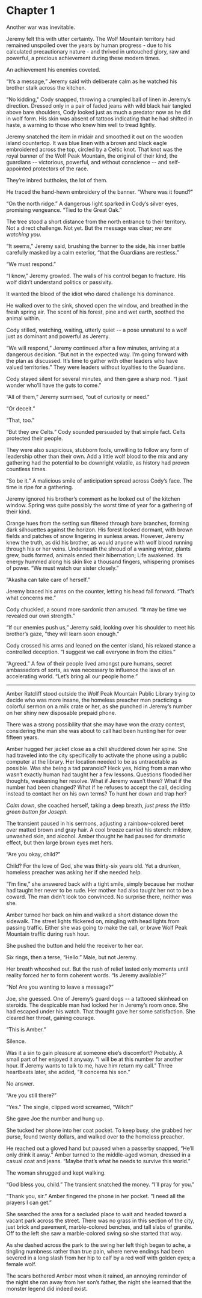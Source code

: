 # Chapter 1

Another war was inevitable.

Jeremy felt this with utter certainty. The Wolf Mountain territory had remained unspoiled over the years by human progress - due to his calculated precautionary nature - and thrived in untouched glory, raw and powerful, a precious achievement during these modern times.

An achievement his enemies coveted.

“It’s a message,” Jeremy said with deliberate calm as he watched his brother stalk across the kitchen.

“No kidding," Cody snapped, throwing a crumpled ball of linen in Jeremy’s direction. Dressed only in a pair of faded jeans with wild black hair tangled above bare shoulders, Cody looked just as much a predator now as he did in wolf form. His skin was absent of tattoos indicating that he had shifted in haste, a warning to those who knew him well to tread lightly.

Jeremy snatched the item in midair and smoothed it out on the wooden island countertop. It was blue linen with a brown and black eagle embroidered across the top, circled by a Celtic knot. That knot was the royal banner of the Wolf Peak Mountain, the original of their kind, the guardians -- victorious, powerful, and without conscience -- and self-appointed protectors of the race.

They’re inbred buttholes, the lot of them.

He traced the hand-hewn embroidery of the banner. “Where was it found?”

“On the north ridge.” A dangerous light sparked in Cody’s silver eyes, promising vengeance. “Tied to the Great Oak.”

The tree stood a short distance from the north entrance to their territory. Not a direct challenge. Not yet. But the message was clear; *we are watching you*.

“It seems,” Jeremy said, brushing the banner to the side, his inner battle carefully masked by a calm exterior, “that the Guardians are restless.”

“We must respond.”

“I know,” Jeremy growled. The walls of his control began to fracture. His wolf didn’t understand politics or passivity.

It wanted the blood of the idiot who dared challenge his dominance.

He walked over to the sink, shoved open the window, and breathed in the fresh spring air. The scent of his forest, pine and wet earth, soothed the animal within.

Cody stilled, watching, waiting, utterly quiet -- a pose unnatural to a wolf just as dominant and powerful as Jeremy.

“We will respond,” Jeremy continued after a few minutes, arriving at a dangerous decision. “But not in the expected way. I’m going forward with the plan as discussed. It’s time to gather with other leaders who have valued territories.” They were leaders without loyalties to the Guardians.

Cody stayed silent for several minutes, and then gave a sharp nod. “I just wonder who’ll have the guts to come.”

“All of them,” Jeremy surmised, “out of curiosity or need.”

“Or deceit.”

“That, too.”

“But they *are* Celts.” Cody sounded persuaded by that simple fact. Celts protected their people.

They were also suspicious, stubborn fools, unwilling to follow any form of leadership other than their own. Add a little wolf blood to the mix and any gathering had the potential to be downright volatile, as history had proven countless times.

“So be it.” A malicious smile of anticipation spread across Cody’s face. The time is ripe for a gathering.

Jeremy ignored his brother’s comment as he looked out of the kitchen window. Spring was quite possibly the worst time of year for a gathering of their kind.

Orange hues from the setting sun filtered through bare branches, forming dark silhouettes against the horizon. His forest looked dormant, with brown fields and patches of snow lingering in sunless areas. However, Jeremy knew the truth, as did his brother, as would anyone with wolf blood running through his or her veins. Underneath the shroud of a waning winter, plants grew, buds formed, animals ended their hibernation; Life awakened. Its energy hummed along his skin like a thousand fingers, whispering promises of power. “We must watch our sister closely.”

“Akasha can take care of herself.”

Jeremy braced his arms on the counter, letting his head fall forward. “That’s what concerns me.”

Cody chuckled, a sound more sardonic than amused. “It may be time we revealed our own strength.”

“If our enemies push us,” Jeremy said, looking over his shoulder to meet his brother’s gaze, "they will learn soon enough.”

Cody crossed his arms and leaned on the center island, his relaxed stance a controlled deception. “I suggest we call everyone in from the cities.”

“Agreed.” A few of their people lived amongst pure humans, secret ambassadors of sorts, as was necessary to influence the laws of an accelerating world. “Let’s bring all our people home.”

---

Amber Ratcliff stood outside the Wolf Peak Mountain Public Library trying to decide who was more insane, the homeless preacher man practicing a colorful sermon on a milk crate or her, as she punched in Jeremy’s number on her shiny new disposable prepaid phone.

There was a strong possibility that she may have won the crazy contest, considering the man she was about to call had been hunting her for over fifteen years.

Amber hugged her jacket close as a chill shuddered down her spine. She had traveled into the city specifically to activate the phone using a public computer at the library. Her location needed to be as untracetable as possible. Was she being a tad paranoid? Heck yes, hiding from a man who wasn’t exactly human had taught her a few lessons. Questions flooded her thoughts, weakening her resolve. What if Jeremy wasn’t there? What if the number had been changed? What if he refuses to accept the call, deciding instead to contact her on his own terms? To hunt her down and trap her?

*Calm down*, she coached herself, taking a deep breath, *just press the little green button for Joseph.*

The transient paused in his sermons, adjusting a rainbow-colored beret over matted brown and gray hair. A cool breeze carried his stench: mildew, unwashed skin, and alcohol. Amber thought he had paused for dramatic effect, but then large brown eyes met hers.

“Are you okay, child?”

Child? For the love of God, she was thirty-six years old. Yet a drunken, homeless preacher was asking her if she needed help.

“I’m fine,” she answered back with a tight smile, simply because her mother had taught her never to be rude. Her mother had also taught her not to be a coward. The man didn’t look too convinced. No surprise there, neither was she.

Amber turned her back on him and walked a short distance down the sidewalk. The street lights flickered on, mingling with head lights from passing traffic. Either she was going to make the call, or brave Wolf Peak Mountain traffic during rush hour.

She pushed the button and held the receiver to her ear.

Six rings, then a terse, “Hello.” Male, but not Jeremy.

Her breath whooshed out. But the rush of relief lasted only moments until reality forced her to form coherent words. “Is Jeremy available?”

“No! Are you wanting to leave a message?”

Joe, she guessed. One of Jeremy’s guard dogs -- a tattooed skinhead on steroids. The despicable man had locked her in Jeremy’s room once. She had escaped under his watch. That thought gave her some satisfaction. She cleared her throat, gaining courage.

“This is Amber.”

Silence.

Was it a sin to gain pleasure at someone else’s discomfort? Probably. A small part of her enjoyed it anyway. “I will be at this number for another hour. If Jeremy wants to talk to me, have him return my call.” Three heartbeats later, she added, “It concerns his son.”

No answer.

“Are you still there?”

“Yes.” The single, clipped word screamed, “Witch!”

She gave Joe the number and hung up.

She tucked her phone into her coat pocket. To keep busy, she grabbed her purse, found twenty dollars, and walked over to the homeless preacher.

He reached out a gloved hand but paused when a passerby snapped, “He’ll only drink it away.” Amber turned to the middle-aged woman, dressed in a casual coat and jeans. “Maybe that’s what he needs to survive this world.”

The woman shrugged and kept walking.

“God bless you, child.” The transient snatched the money. “I’ll pray for you.”

“Thank you, sir.” Amber fingered the phone in her pocket. "I need all the prayers I can get.”

She searched the area for a secluded place to wait and headed toward a vacant park across the street. There was no grass in this section of the city, just brick and pavement, marble-colored benches, and tall slabs of granite. Off to the left she saw a marble-colored swing so she started that way.

As she dashed across the park to the swing her left thigh began to ache, a tingling numbness rather than true pain, where nerve endings had been severed in a long slash from her hip to calf by a red wolf with golden eyes; a female wolf.

The scars bothered Amber most when it rained, an annoying reminder of the night she ran away from her son’s father, the night she learned that the monster legend did indeed exist.
